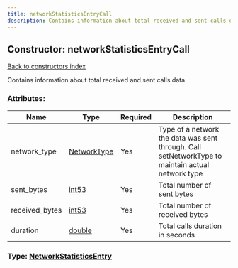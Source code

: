 ```yaml
---
title: networkStatisticsEntryCall
description: Contains information about total received and sent calls data
---
```

## Constructor: networkStatisticsEntryCall  
[Back to constructors index](index.md)



Contains information about total received and sent calls data

### Attributes:

| Name     |    Type       | Required | Description |
|----------|---------------|----------|-------------|
|network\_type|[NetworkType](../types/NetworkType.md) | Yes|Type of a network the data was sent through. Call setNetworkType to maintain actual network type|
|sent\_bytes|[int53](../types/int53.md) | Yes|Total number of sent bytes|
|received\_bytes|[int53](../types/int53.md) | Yes|Total number of received bytes|
|duration|[double](../types/double.md) | Yes|Total calls duration in seconds|



### Type: [NetworkStatisticsEntry](../types/NetworkStatisticsEntry.md)



